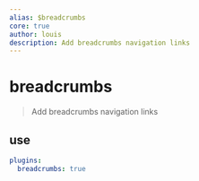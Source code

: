 ```yaml
---
alias: $breadcrumbs
core: true
author: louis
description: Add breadcrumbs navigation links
---
```

# breadcrumbs

> Add breadcrumbs navigation links

## use

```yaml
plugins:
  breadcrumbs: true
```
